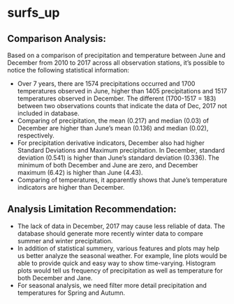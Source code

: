 # surfs_up

## Comparison Analysis:

Based on a comparison of precipitation and temperature between June and December from 2010 to 2017 across all observation stations, it’s possible to notice the following statistical information:

  - Over 7 years, there are 1574 precipitations occurred and 1700 temperatures observed in June, higher than 1405 precipitations and 1517 temperatures observed in December. The different (1700-1517 = 183) between two observations counts that indicate the data of Dec, 2017 not included in database.
  - Comparing of precipitation, the mean (0.217) and median (0.03) of December are higher than June’s mean (0.136) and median (0.02), respectively.
  - For precipitation derivative indicators, December also had higher Standard Deviations and Maximum precipitation. In December, standard deviation (0.541) is higher than June’s standard deviation (0.336). The minimum of both December and June are zero, and December maximum (6.42) is higher than June (4.43).
  - Comparing of temperatures, it apparently shows that June’s temperature indicators are higher than December.

## Analysis Limitation Recommendation:

  - The lack of data in December, 2017 may cause less reliable of data. The database should generate more recently winter data to compare summer and winter precipitation.
  - In addition of statistical summery, various features and plots may help us better analyze the seasonal weather. For example, line plots would be able to provide quick and easy way to show time-varying. Histogram plots would tell us frequency of precipitation as well as temperature for both December and Jane.
  - For seasonal analysis, we need filter more detail precipitation and temperatures for Spring and Autumn.

